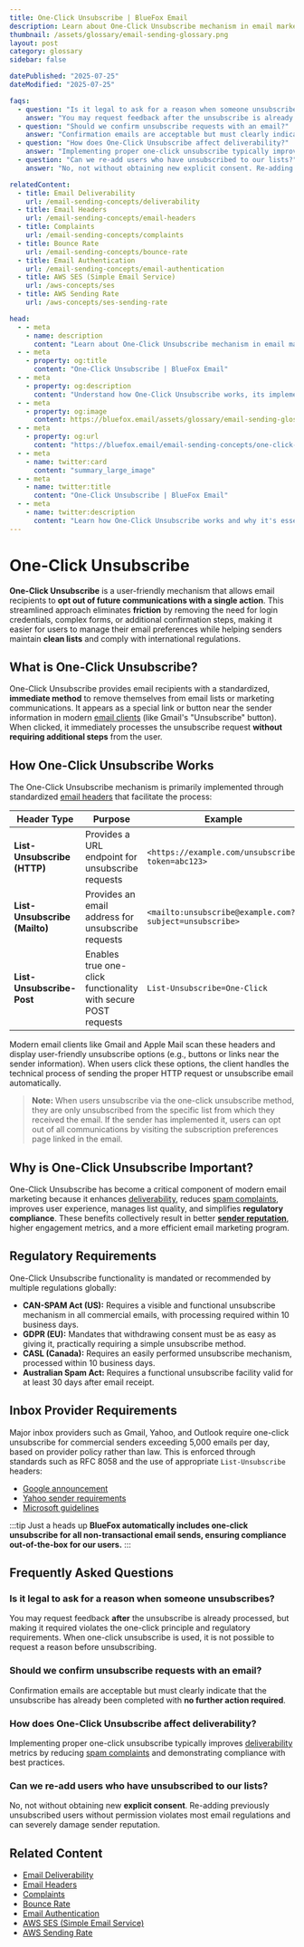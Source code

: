 ```yaml
---
title: One-Click Unsubscribe | BlueFox Email
description: Learn about One-Click Unsubscribe mechanism in email marketing, how it works, implementation methods, and regulatory requirements.
thumbnail: /assets/glossary/email-sending-glossary.png
layout: post
category: glossary
sidebar: false

datePublished: "2025-07-25"
dateModified: "2025-07-25"

faqs:
  - question: "Is it legal to ask for a reason when someone unsubscribes?"
    answer: "You may request feedback after the unsubscribe is already processed, but making it required violates the one-click principle and regulatory requirements. When one-click unsubscribe is used, it's not possible to prompt for a reason before unsubscribing."
  - question: "Should we confirm unsubscribe requests with an email?"
    answer: "Confirmation emails are acceptable but must clearly indicate that the unsubscribe has already been completed with no further action required."
  - question: "How does One-Click Unsubscribe affect deliverability?"
    answer: "Implementing proper one-click unsubscribe typically improves deliverability metrics by reducing spam complaints and demonstrating compliance with best practices."
  - question: "Can we re-add users who have unsubscribed to our lists?"
    answer: "No, not without obtaining new explicit consent. Re-adding previously unsubscribed users without permission violates most email regulations and can severely damage sender reputation."

relatedContent:
  - title: Email Deliverability
    url: /email-sending-concepts/deliverability
  - title: Email Headers
    url: /email-sending-concepts/email-headers
  - title: Complaints
    url: /email-sending-concepts/complaints
  - title: Bounce Rate
    url: /email-sending-concepts/bounce-rate
  - title: Email Authentication
    url: /email-sending-concepts/email-authentication
  - title: AWS SES (Simple Email Service)
    url: /aws-concepts/ses
  - title: AWS Sending Rate
    url: /aws-concepts/ses-sending-rate

head:
  - - meta
    - name: description
      content: "Learn about One-Click Unsubscribe mechanism in email marketing, how it works, implementation methods, and regulatory requirements."
  - - meta
    - property: og:title
      content: "One-Click Unsubscribe | BlueFox Email"
  - - meta
    - property: og:description
      content: "Understand how One-Click Unsubscribe works, its implementation through List-Unsubscribe headers, and compliance requirements across different regulations."
  - - meta
    - property: og:image
      content: https://bluefox.email/assets/glossary/email-sending-glossary.png
  - - meta
    - property: og:url
      content: "https://bluefox.email/email-sending-concepts/one-click-unsubscribe"
  - - meta
    - name: twitter:card
      content: "summary_large_image"
  - - meta
    - name: twitter:title
      content: "One-Click Unsubscribe | BlueFox Email"
  - - meta
    - name: twitter:description
      content: "Learn how One-Click Unsubscribe works and why it's essential for email deliverability and regulatory compliance."
---
```


<GlossaryNavigation />


# One-Click Unsubscribe

**One-Click Unsubscribe** is a user-friendly mechanism that allows email recipients to **opt out of future communications with a single action**. This streamlined approach eliminates **friction** by removing the need for login credentials, complex forms, or additional confirmation steps, making it easier for users to manage their email preferences while helping senders maintain **clean lists** and comply with international regulations.

## What is One-Click Unsubscribe?

One-Click Unsubscribe provides email recipients with a standardized, **immediate method** to remove themselves from email lists or marketing communications. It appears as a special link or button near the sender information in modern [email clients](/email-sending-concepts/smtp.md) (like Gmail's "Unsubscribe" button). When clicked, it immediately processes the unsubscribe request **without requiring additional steps** from the user.

## How One-Click Unsubscribe Works

The One-Click Unsubscribe mechanism is primarily implemented through standardized [email headers](/email-sending-concepts/email-headers) that facilitate the process:

| Header Type | Purpose | Example |
|-------------|---------|---------|
| **List-Unsubscribe (HTTP)** | Provides a URL endpoint for unsubscribe requests | `<https://example.com/unsubscribe?token=abc123>` |
| **List-Unsubscribe (Mailto)** | Provides an email address for unsubscribe requests | `<mailto:unsubscribe@example.com?subject=unsubscribe>` |
| **List-Unsubscribe-Post** | Enables true one-click functionality with secure POST requests | `List-Unsubscribe=One-Click` |

Modern email clients like Gmail and Apple Mail scan these headers and display user-friendly unsubscribe options (e.g., buttons or links near the sender information). When users click these options, the client handles the technical process of sending the proper HTTP request or unsubscribe email automatically.

> **Note:** When users unsubscribe via the one-click unsubscribe method, they are only unsubscribed from the specific list from which they received the email. If the sender has implemented it, users can opt out of all communications by visiting the subscription preferences page linked in the email.

## Why is One-Click Unsubscribe Important?

One-Click Unsubscribe has become a critical component of modern email marketing because it enhances [deliverability](/email-sending-concepts/deliverability), reduces [spam complaints](/email-sending-concepts/complaints), improves user experience, manages list quality, and simplifies **regulatory compliance**. These benefits collectively result in better **[sender reputation](/email-sending-concepts/deliverability)**, higher engagement metrics, and a more efficient email marketing program.

## Regulatory Requirements

One-Click Unsubscribe functionality is mandated or recommended by multiple regulations globally:

- **CAN-SPAM Act (US):** Requires a visible and functional unsubscribe mechanism in all commercial emails, with processing required within 10 business days.
- **GDPR (EU):** Mandates that withdrawing consent must be as easy as giving it, practically requiring a simple unsubscribe method.
- **CASL (Canada):** Requires an easily performed unsubscribe mechanism, processed within 10 business days.
- **Australian Spam Act:** Requires a functional unsubscribe facility valid for at least 30 days after email receipt.

## Inbox Provider Requirements

Major inbox providers such as Gmail, Yahoo, and Outlook require one-click unsubscribe for commercial senders exceeding 5,000 emails per day, based on provider policy rather than law. This is enforced through standards such as RFC 8058 and the use of appropriate `List-Unsubscribe` headers:

- [Google announcement](https://workspaceupdates.googleblog.com/2023/10/less-spam-in-gmail-safer-email.html)
- [Yahoo sender requirements](https://blog.postmaster.yahooinc.com/post/739071159874887680/an-open-letter-to-email-senders-large-and-small)
- [Microsoft guidelines](https://learn.microsoft.com/en-us/dynamics365/customer-insights/journeys/one-click-unsubscribe)

:::tip Just a heads up
**BlueFox automatically includes one-click unsubscribe for all non-transactional email sends, ensuring compliance out-of-the-box for our users.**
:::

## Frequently Asked Questions

### Is it legal to ask for a reason when someone unsubscribes?
You may request feedback **after** the unsubscribe is already processed, but making it required violates the one-click principle and regulatory requirements. When one-click unsubscribe is used, it is not possible to request a reason before unsubscribing.

### Should we confirm unsubscribe requests with an email?
Confirmation emails are acceptable but must clearly indicate that the unsubscribe has already been completed with **no further action required**.

### How does One-Click Unsubscribe affect deliverability?
Implementing proper one-click unsubscribe typically improves [deliverability](/email-sending-concepts/deliverability) metrics by reducing [spam complaints](/email-sending-concepts/complaints) and demonstrating compliance with best practices.

### Can we re-add users who have unsubscribed to our lists?
No, not without obtaining new **explicit consent**. Re-adding previously unsubscribed users without permission violates most email regulations and can severely damage sender reputation.

## Related Content

- [Email Deliverability](/email-sending-concepts/deliverability)
- [Email Headers](/email-sending-concepts/email-headers)
- [Complaints](/email-sending-concepts/complaints)
- [Bounce Rate](/email-sending-concepts/bounce-rate)
- [Email Authentication](/email-sending-concepts/email-authentication)
- [AWS SES (Simple Email Service)](/aws-concepts/ses)
- [AWS Sending Rate](/aws-concepts/ses-sending-rate)

<GlossaryCTA />
